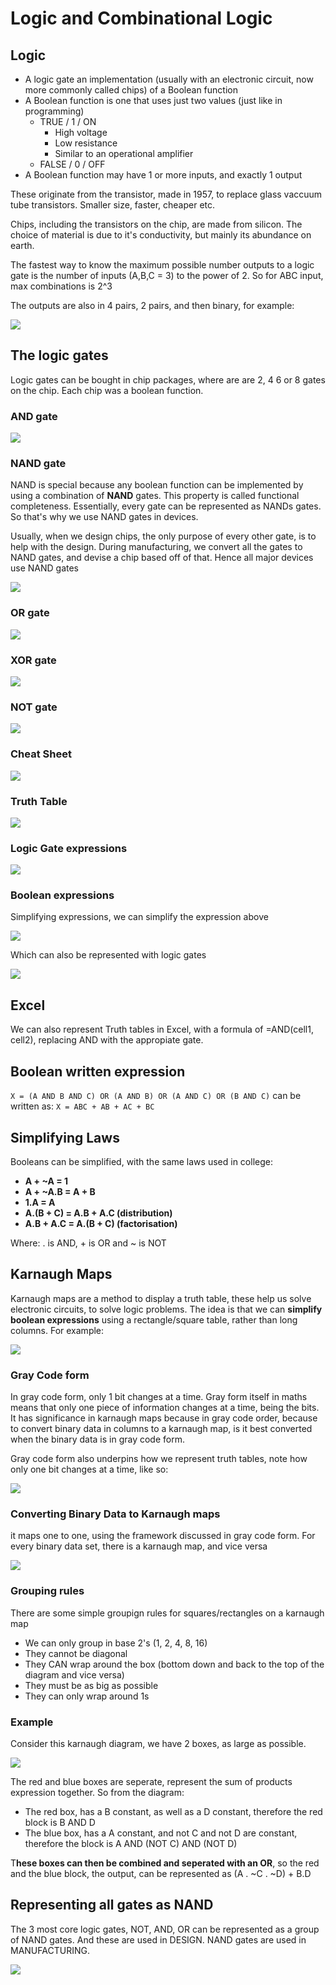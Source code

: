 # Logic and Combinational Logic

## Logic

* A logic gate an implementation \(usually with an electronic circuit, now more commonly called chips\) of a Boolean function
* A Boolean function is one that uses just two values \(just like in programming\)
  * TRUE / 1 / ON
    * High voltage
    * Low resistance
    * Similar to an operational amplifier
  * FALSE / 0 / OFF
* A Boolean function may have 1 or more inputs, and exactly 1 output

These originate from the transistor, made in 1957, to replace glass vaccuum tube transistors. Smaller size, faster, cheaper etc.

Chips, including the transistors on the chip, are made from silicon. The choice of material is due to it's conductivity, but mainly its abundance on earth.

The fastest way to know the maximum possible number outputs to a logic gate is the number of inputs \(A,B,C = 3\) to the power of 2. So for ABC input, max combinations is 2^3

The outputs are also in 4 pairs, 2 pairs, and then binary, for example:

![](../../../../.gitbook/assets/image%20%28117%29.png)

## The logic gates

Logic gates can be bought in chip packages, where are are 2, 4 6 or 8 gates on the chip. Each chip was a boolean function.

### AND gate

![](../../../../.gitbook/assets/image%20%28103%29.png)

### NAND gate

NAND is special because any boolean function can be implemented by using a combination of **NAND** gates. This property is called functional completeness. Essentially, every gate can be represented as NANDs gates. So that's why we use NAND gates in devices.

Usually, when we design chips, the only purpose of every other gate, is to help with the design. During manufacturing, we convert all the gates to NAND gates, and devise a chip based off of that. Hence all  major devices use NAND gates

![](../../../../.gitbook/assets/image%20%28106%29.png)

### OR gate

![](../../../../.gitbook/assets/image%20%28102%29.png)

### XOR gate

![](../../../../.gitbook/assets/image%20%28109%29.png)

### NOT gate

![](../../../../.gitbook/assets/image%20%28107%29.png)

### Cheat Sheet

![](../../../../.gitbook/assets/image%20%28108%29.png)

### Truth Table

![](../../../../.gitbook/assets/image%20%28112%29.png)

### Logic Gate expressions

![](../../../../.gitbook/assets/image%20%28114%29.png)

### Boolean expressions

Simplifying expressions, we can simplify the expression above

![](../../../../.gitbook/assets/image%20%28111%29.png)

Which can also be represented with logic gates

![](../../../../.gitbook/assets/image%20%28110%29.png)

## Excel

We can also represent Truth tables in Excel, with a formula of =AND\(cell1, cell2\), replacing AND with the appropiate gate.

## Boolean written expression

`X = (A AND B AND C) OR (A AND B) OR (A AND C) OR (B AND C)` can be written as: `X = ABC + AB + AC + BC`

## Simplifying Laws

Booleans can be simplified, with the same laws used in college:

* **A + ~A = 1**
* **A + ~A.B = A + B**
* **1.A = A**
* **A.\(B + C\) = A.B + A.C \(distribution\)**
* **A.B + A.C = A.\(B + C\) \(factorisation\)**

Where: . is AND, + is OR and ~ is NOT 

## Karnaugh Maps

Karnaugh maps are a method to display a truth table, these help us solve electronic circuits, to solve logic problems. The idea is that we can **simplify boolean expressions** using a rectangle/square table, rather than long columns. For example:

![](../../../../.gitbook/assets/image%20%28104%29.png)

### Gray Code form

In gray code form, only 1 bit changes at a time. Gray form itself in maths means that only one piece of information changes at a time, being the bits. It has significance in karnaugh maps because in gray code order, because to convert binary data in columns to a karnaugh map, is it best converted when the binary data is in gray code form.

Gray code form also underpins how we represent truth tables, note how only one bit changes at a time, like so:

![](../../../../.gitbook/assets/image%20%28119%29.png)

### Converting Binary Data to Karnaugh maps

it maps one to one, using the framework discussed in gray code form. For every binary data set, there is a karnaugh map, and vice versa

![](../../../../.gitbook/assets/image%20%28120%29.png)

### Grouping rules

There are some simple groupign rules for squares/rectangles on a karnaugh map

* We can only group in base 2's \(1, 2, 4, 8, 16\)
* They cannot be diagonal
* They CAN wrap around the box \(bottom down and back to the top of the diagram and vice versa\)
* They must be as big as possible
* They can only wrap around 1s

### Example

Consider this karnaugh diagram, we have 2 boxes, as large as possible.

![](../../../../.gitbook/assets/image%20%28121%29.png)

The red and blue boxes are seperate, represent the sum of products expression together. So from the diagram:

* The red box, has a B constant, as well as a D constant, therefore the red block is B AND D
* The blue box, has a A constant, and not C and not D are constant, therefore the block is A AND \(NOT C\) AND \(NOT D\)

T**hese boxes can then be combined and seperated with an OR**, so the red and the blue block, the output, can be represented as \(A . ~C . ~D\) + B.D

## Representing all gates as NAND

The 3 most core logic gates, NOT, AND, OR can be represented as a group of NAND gates. And these are used in DESIGN. NAND gates are used in MANUFACTURING.

![](../../../../.gitbook/assets/image%20%28113%29.png)

